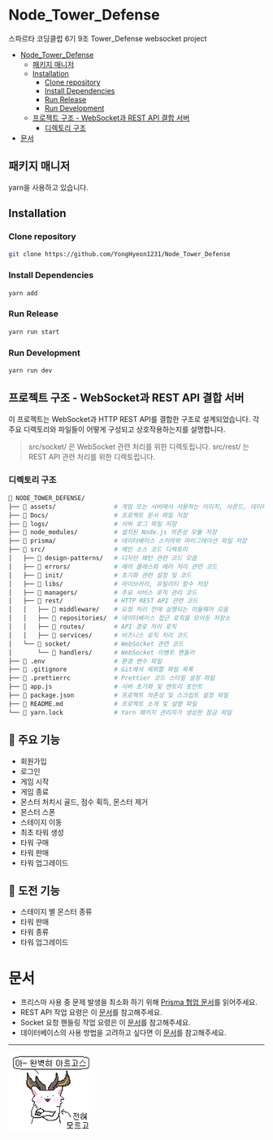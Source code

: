 # Node_Tower_Defense
스파르타 코딩클럽 6기 9조 Tower_Defense websocket project

<!-- TOC -->
- [Node\_Tower\_Defense](#node_tower_defense)
  - [패키지 매니저](#패키지-매니저)
  - [Installation](#installation)
    - [Clone repository](#clone-repository)
    - [Install Dependencies](#install-dependencies)
    - [Run Release](#run-release)
    - [Run Development](#run-development)
  - [프로젝트 구조 - WebSocket과 REST API 결합 서버](#프로젝트-구조---websocket과-rest-api-결합-서버)
    - [디렉토리 구조](#디렉토리-구조)
- [문서](#문서)
<!-- /TOC -->

## 패키지 매니저

yarn을 사용하고 있습니다.

## Installation

### Clone repository
```bash
git clone https://github.com/YongHyeon1231/Node_Tower_Defense
```
### Install Dependencies
```bash
yarn add
```

### Run Release
```bash
yarn run start
```

### Run Development
```bash
yarn run dev
```


## 프로젝트 구조 - WebSocket과 REST API 결합 서버

이 프로젝트는 WebSocket과 HTTP REST API를 결합한 구조로 설계되었습니다. 각 주요 디렉토리와 파일들이 어떻게 구성되고 상호작용하는지를 설명합니다.

> src/socket/ 은 WebSocket 관련 처리를 위한 디렉토립니다.
>  src/rest/ 는 REST API 관련 처리를 위한 디렉토립니다.

### 디렉토리 구조

```bash
📂 NODE_TOWER_DEFENSE/
├── 📂 assets/                # 게임 또는 서버에서 사용하는 이미지, 사운드, 데이터 파일 등 정적 자산 저장
├── 📂 Docs/                  # 프로젝트 문서 파일 저장
├── 📂 logs/                  # 서버 로그 파일 저장
├── 📂 node_modules/          # 설치된 Node.js 의존성 모듈 저장
├── 📂 prisma/                # 데이터베이스 스키마와 마이그레이션 파일 저장
├── 📂 src/                   # 메인 소스 코드 디렉토리
│   ├── 📂 design-patterns/   # 디자인 패턴 관련 코드 모음
│   ├── 📂 errors/            # 에러 클래스와 에러 처리 관련 코드
│   ├── 📂 init/              # 초기화 관련 설정 및 코드
│   ├── 📂 libs/              # 라이브러리, 유틸리티 함수 저장
│   ├── 📂 managers/          # 주요 서비스 로직 관리 코드
│   ├── 📂 rest/              # HTTP REST API 관련 코드
│   │   ├── 📂 middleware/    # 요청 처리 전에 실행되는 미들웨어 모음
│   │   ├── 📂 repositories/  # 데이터베이스 접근 로직을 모아둔 저장소
│   │   ├── 📂 routes/        # API 경로 처리 로직
│   │   ├── 📂 services/      # 비즈니스 로직 처리 코드
│   └── 📂 socket/            # WebSocket 관련 코드
│       └── 📂 handlers/      # WebSocket 이벤트 핸들러
├── 📄 .env                   # 환경 변수 파일
├── 📄 .gitignore             # Git에서 제외할 파일 목록
├── 📄 .prettierrc            # Prettier 코드 스타일 설정 파일
├── 📄 app.js                 # 서버 초기화 및 엔트리 포인트
├── 📄 package.json           # 프로젝트 의존성 및 스크립트 설정 파일
├── 📄 README.md              # 프로젝트 소개 및 설명 파일
└── 📄 yarn.lock              # Yarn 패키지 관리자가 생성한 잠금 파일
```

## 🎲 주요 기능 </br>

- 회원가입 </br>
- 로그인 </br>
- 게임 시작 </br>
- 게임 종료 </br>
- 몬스터 처치시 골드, 점수 획득, 몬스터 제거 </br>
- 몬스터 스폰 </br>
- 스테이지 이동 </br>
- 최초 타워 생성 </br>
- 타워 구매</br>
- 타워 판매 </br>
- 타워 업그레이드</br>

## 🍻 도전 기능 </br>

- 스테이지 별 몬스터 종류
- 타워 판매
- 타워 종류
- 타워 업그레이드

# 문서
- 프리스마 사용 중 문제 발생을 최소화 하기 위해 [Prisma 협업 문서](./Docs/prisma.md)를 읽어주세요.
- REST API 작업 요령은 이 [문서](./Docs/rest.md)를 참고해주세요.
- Socket 요청 핸들링 작업 요령은 이 [문서](./Docs/socket.md)를 참고해주세요.
- 데이터베이스의 사용 방법을 고려하고 싶다면 이 [문서](./Docs/database.md)를 참고해주세요.

----


  ![사실 잘 모르고스](./Docs/Images/argous.png)
